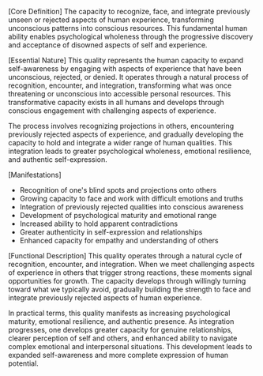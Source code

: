 [Core Definition]
The capacity to recognize, face, and integrate previously unseen or rejected aspects of human experience, transforming unconscious patterns into conscious resources. This fundamental human ability enables psychological wholeness through the progressive discovery and acceptance of disowned aspects of self and experience.

[Essential Nature]
This quality represents the human capacity to expand self-awareness by engaging with aspects of experience that have been unconscious, rejected, or denied. It operates through a natural process of recognition, encounter, and integration, transforming what was once threatening or unconscious into accessible personal resources. This transformative capacity exists in all humans and develops through conscious engagement with challenging aspects of experience.

The process involves recognizing projections in others, encountering previously rejected aspects of experience, and gradually developing the capacity to hold and integrate a wider range of human qualities. This integration leads to greater psychological wholeness, emotional resilience, and authentic self-expression.

[Manifestations]
- Recognition of one's blind spots and projections onto others
- Growing capacity to face and work with difficult emotions and truths
- Integration of previously rejected qualities into conscious awareness
- Development of psychological maturity and emotional range
- Increased ability to hold apparent contradictions
- Greater authenticity in self-expression and relationships
- Enhanced capacity for empathy and understanding of others

[Functional Description]
This quality operates through a natural cycle of recognition, encounter, and integration. When we meet challenging aspects of experience in others that trigger strong reactions, these moments signal opportunities for growth. The capacity develops through willingly turning toward what we typically avoid, gradually building the strength to face and integrate previously rejected aspects of human experience.

In practical terms, this quality manifests as increasing psychological maturity, emotional resilience, and authentic presence. As integration progresses, one develops greater capacity for genuine relationships, clearer perception of self and others, and enhanced ability to navigate complex emotional and interpersonal situations. This development leads to expanded self-awareness and more complete expression of human potential.